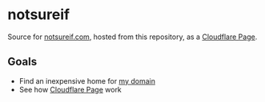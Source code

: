 # notsureif
Source for [notsureif.com](http://notsureif.com), hosted from this repository, as a [Cloudflare Page](https://pages.cloudflare.com/).

## Goals

- Find an inexpensive home for [my domain](http://notsureif.com)
- See how [Cloudflare Page](https://pages.cloudflare.com/) work
